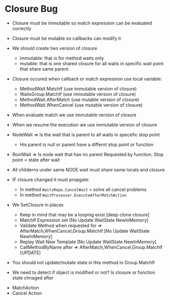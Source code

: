 ﻿# Closure Bug
* Closure must be immutable so match expression can be evaluated correctly
* Closure must be mutable so callbacks can modify it
* We should create two version of closure
	* immutable: that is for method waits only
	* mutable: that is one shared closure for all waits in specific wait point that share same parent

* Closure occured when callback or match expression use local variable:
	* MethodWait.MatchIf (use immutable version of closure)
	* WaitsGroup.MatchIf (use immutable version of closure)
	* MethodWait.AfterMatch (use mutable version of closure)
	* MethodWait.WhenCancel (use mutable version of closure)
* When evaluate match we use immutable version of closure
* When we resume the execution we use immutable version of closure
* NodeWait => Is the wait that is parent to all waits in specefic stop point
	* His parent is null or parent have a differnt stop point or function
* RootWait => Is node wait that has no parent
Requested by function, Stop point = state after wait

* All childerns under same NODE wait must share same locals and closure
* IF closure changed it must propgate:
	* In method `WaitsRepo.CancelWait` > solve all cancel problems
	* In method `WaitProcessor.ExecuteAfterMatchAction`
* We SetClosure in places
	* Keep in mind that may be a looping exist [deep clone closure]
	* MatchIf Expression set [No Update WaitState NewInMemory]
	* Validate Method when requested for => AfterMatch,WhenCancel,Group.MatchIf [No Update WaitState NewInMemory]
	* Replay Wait New Template [No Update WaitState NewInMemory]
	* CallMethodByName after  => AfterMatch,WhenCancel,Group.MatchIf [UPDATE]
* You should not update/mutate state in this method in Group.MatchIf

* We need to detect if object is modified or not?
Is closure or function state chnaged after
- MatchAction
- Cancel Action
